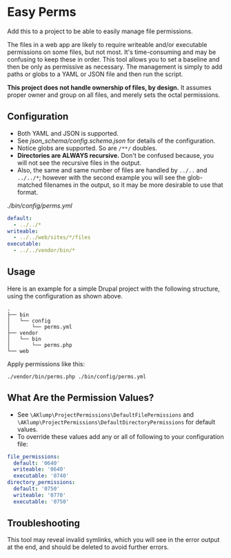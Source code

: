 <!--
id: readme
tags: ''
-->

# Easy Perms

Add this to a project to be able to easily manage file permissions.

The files in a web app are likely to require writeable and/or executable permissions on some files, but not most. It's time-consuming and may be confusing to keep these in order. This tool allows you to set a baseline and then be only as permissive as necessary. The management is simply to add paths or globs to a YAML or JSON file and then run the script.

**This project does not handle ownership of files, by design.**  It assumes proper owner and group on all files, and merely sets the octal permissions.

## Configuration

* Both YAML and JSON is supported.
* See _json\_schema/config.schema.json_ for details of the configuration.
* Notice globs are supported. So are `/**/` doubles.
* **Directories are ALWAYS recursive.**  Don't be confused because, you will not see the recursive files in the output.
* Also, the same and same number of files are handled by `../..` and `../../*`; however with the second example you will see the glob-matched filenames in the output, so it may be more desirable to use that format.

_./bin/config/perms.yml_

```yaml
default:
  - ../../*
writeable:
  - ../../web/sites/*/files
executable:
  - ../../vendor/bin/*
```

## Usage

Here is an example for a simple Drupal project with the following structure, using the configuration as shown above.

```text
.
├── bin
│   └── config
│       └── perms.yml
├── vendor
│   └── bin
│       └── perms.php
└── web
```

Apply permissions like this:

```shell
./vendor/bin/perms.php ./bin/config/perms.yml
```

## What Are the Permission Values?

* See `\AKlump\ProjectPermissions\DefaultFilePermissions` and `\AKlump\ProjectPermissions\DefaultDirectoryPermissions` for default values.
* To override these values add any or all of following to your configuration file:

```yaml
file_permissions:
  default: '0640'
  writeable: '0640'
  executable: '0740'
directory_permissions:
  default: '0750'
  writeable: '0770'
  executable: '0750'
```

## Troubleshooting

This tool may reveal invalid symlinks, which you will see in the error output at the end, and should be deleted to avoid further errors.
